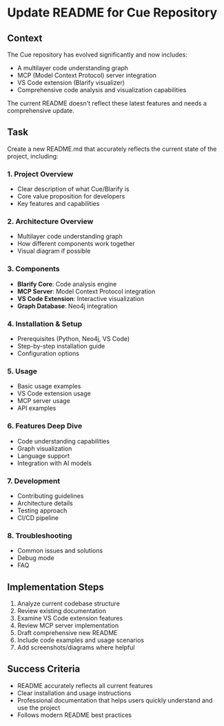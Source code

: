 # Update README for Cue Repository

## Context
The Cue repository has evolved significantly and now includes:
- A multilayer code understanding graph
- MCP (Model Context Protocol) server integration  
- VS Code extension (Blarify visualizer)
- Comprehensive code analysis and visualization capabilities

The current README doesn't reflect these latest features and needs a comprehensive update.

## Task
Create a new README.md that accurately reflects the current state of the project, including:

### 1. Project Overview
- Clear description of what Cue/Blarify is
- Core value proposition for developers
- Key features and capabilities

### 2. Architecture Overview
- Multilayer code understanding graph
- How different components work together
- Visual diagram if possible

### 3. Components
- **Blarify Core**: Code analysis engine
- **MCP Server**: Model Context Protocol integration
- **VS Code Extension**: Interactive visualization
- **Graph Database**: Neo4j integration

### 4. Installation & Setup
- Prerequisites (Python, Neo4j, VS Code)
- Step-by-step installation guide
- Configuration options

### 5. Usage
- Basic usage examples
- VS Code extension usage
- MCP server usage
- API examples

### 6. Features Deep Dive
- Code understanding capabilities
- Graph visualization
- Language support
- Integration with AI models

### 7. Development
- Contributing guidelines
- Architecture details
- Testing approach
- CI/CD pipeline

### 8. Troubleshooting
- Common issues and solutions
- Debug mode
- FAQ

## Implementation Steps
1. Analyze current codebase structure
2. Review existing documentation
3. Examine VS Code extension features
4. Review MCP server implementation
5. Draft comprehensive new README
6. Include code examples and usage scenarios
7. Add screenshots/diagrams where helpful

## Success Criteria
- README accurately reflects all current features
- Clear installation and usage instructions
- Professional documentation that helps users quickly understand and use the project
- Follows modern README best practices